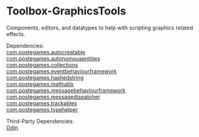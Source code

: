# Toolbox-GraphicsTools
Components, editors, and datatypes to help with scripting graphics related effects.

Dependencies:  
[com.postegames.autocreatable](https://github.com/Slugronaut/Toolbox-AutoCreatable)  
[com.postegames.autonomousentities](https://github.com/Slugronaut/Toolbox-AutonomousEntities)  
[com.postegames.collections](https://github.com/Slugronaut/Toolbox-Collections)  
[com.postegames.eventbehaviourframework](https://github.com/Slugronaut/Toolbox-EventBehaviourFramework)  
[com.postegames.hashedstring](https://github.com/Slugronaut/Toolbox-HashedString)  
[com.postegames.mathutils](https://github.com/Slugronaut/Toolbox-MathUtils)  
[com.postegames.messagebehaviourframework](https://github.com/Slugronaut/Toolbox-MessageBehaviourFramework)  
[com.postegames.messagedispatcher](https://github.com/Slugronaut/Toolbox-MessageDispatch)  
[com.postegames.trackables](https://github.com/Slugronaut/Toolbox-Trackables)  
[com.postegames.typehelper](https://github.com/Slugronaut/Toolbox-TypeHelper)  

Third-Party Dependencies:  
[Odin](https://assetstore.unity.com/packages/tools/utilities/odin-inspector-and-serializer-89041)  
